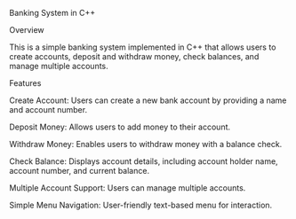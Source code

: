 Banking System in C++

Overview

This is a simple banking system implemented in C++ that allows users to create accounts, deposit and withdraw money, check balances, and manage multiple accounts.

Features

Create Account: Users can create a new bank account by providing a name and account number.

Deposit Money: Allows users to add money to their account.

Withdraw Money: Enables users to withdraw money with a balance check.

Check Balance: Displays account details, including account holder name, account number, and current balance.

Multiple Account Support: Users can manage multiple accounts.

Simple Menu Navigation: User-friendly text-based menu for interaction.

